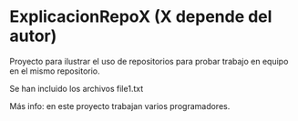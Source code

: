 # ExplicacionRepoX (X depende del autor)

Proyecto para ilustrar el uso de repositorios
para probar trabajo en equipo en el mismo repositorio.

Se han incluido los archivos file1.txt

Más info: en este proyecto trabajan varios programadores.
